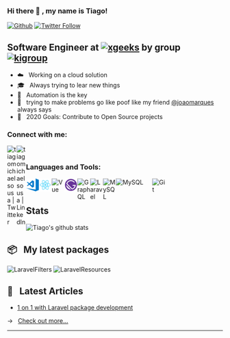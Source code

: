### Hi there 👋 , my name is Tiago!

[![Github](https://img.shields.io/static/v1?label=Github&message=%E2%9D%A4&logo=GitHub&style=for-the-badge)](https://github.com/tiagomichaelsousa)
[![Twitter Follow](https://img.shields.io/twitter/follow/tmichaelsousa?color=1DA1F2&logo=twitter&style=for-the-badge)](https://twitter.com/intent/follow?original_referer=https%3A%2F%2Fgithub.com%2Ftiagomichaelsousa&screen_name=tmichaelsousa)

## Software Engineer at [<img src="https://xgeeks.io/assets/favicon/favicon-32.png" alt="xgeeks" width="18" />][xgeeks] by group [<img src="https://www.kigroup.de/favicon-32x32.png" alt="kigroup" width="20" />][kigroup]

- ☁️ &nbsp; Working on a cloud solution
- 🎓 &nbsp; Always trying to lear new things
- 🤖 &nbsp; Automation is the key
- 💨 &nbsp; trying to make problems go like poof like my friend [@joaomarques][ruau] always says
- 🥅 &nbsp; 2020 Goals: Contribute to Open Source projects

### Connect with me:

[<img align="left" alt="tiagomichaelsousa | Twitter" width="22px" src="https://cdn.jsdelivr.net/npm/simple-icons@v3/icons/twitter.svg" />][twitter]
[<img align="left" alt="tiagomichaelsousa | LinkedIn" width="22px" src="https://cdn.jsdelivr.net/npm/simple-icons@v3/icons/linkedin.svg" />][linkedin]

<br />

### Languages and Tools:

[<img align="left" alt="Vscode" width="30px" src="https://raw.githubusercontent.com/github/explore/80688e429a7d4ef2fca1e82350fe8e3517d3494d/topics/visual-studio-code/visual-studio-code.png" />][vscode]
[<img align="left" alt="React" width="30px" src="https://raw.githubusercontent.com/github/explore/80688e429a7d4ef2fca1e82350fe8e3517d3494d/topics/react/react.png" />][react]
[<img align="left" alt="Vue" width="30px" src="https://vuejs.org/images/icons/favicon-32x32.png" />][vue]
[<img align="left" alt="Gatsby" width="30px" src="https://raw.githubusercontent.com/github/explore/e94815998e4e0713912fed477a1f346ec04c3da2/topics/gatsby/gatsby.png" />][gatsby]
[<img align="left" alt="GraphQL" width="30px" src="https://graphql.org/img/logo.svg" />][graphql]
[<img align="left" alt="Laravel" width="30px" src="https://raw.githubusercontent.com/laravel/art/master/logo-mark/4%20PNG/1%20PMS/laravel-mark-PMS-red-1788C.png" />][laravel]
[<img align="left" alt="MySQL" width="30px" src="https://cdn.iconscout.com/icon/free/png-512/mysql-19-1174939.png" />][mysql]
[<img align="left" alt="MySQL" width="85px" src="https://redis.io/images/redis.png" />][redis]
[<img align="left" alt="Git" width="30px" src="https://docs.github.com/assets/images/site/favicon.png" />][github]

<br />
<br />

## Stats

![Tiago's github stats](https://github-readme-stats.vercel.app/api?username=tiagomichaelsousa&count_private=true&show_icons=true&theme=nord&hide=contribs)

## 📦 &nbsp; My latest packages

![LaravelFilters](https://github-readme-stats.vercel.app/api/pin?username=tiagomichaelsousa&repo=LaravelFilters&theme=nord)
![LaravelResources](https://github-readme-stats.vercel.app/api/pin?username=tiagomichaelsousa&repo=LaravelResources&theme=nord)

## 📖 &nbsp; Latest Articles

<!-- BLOG-POST-LIST:START -->

- [1 on 1 with Laravel package development](https://medium.com/xgeeks/1-on-1-with-laravel-package-development-12de93953e?source=rss-b0d3f045696e------2)
<!-- BLOG-POST-LIST:END -->

→ &nbsp; [Check out more...](https://medium.com/@tiagomichaelsousa)

---

[twitter]: https://twitter.com/tmichaelsousa
[linkedin]: https://www.linkedin.com/in/tiagomichaelsousa
[xgeeks]: https://xgeeks.io
[kigroup]: https://www.kigroup.de
[ruau]: https://github.com/jpmarques66
[vscode]: https://code.visualstudio.com
[react]: https://reactjs.org
[vue]: https://vuejs.org
[gatsby]: https://www.gatsbyjs.com
[graphql]: https://graphql.org
[laravel]: https://laravel.com
[mysql]: https://www.mysql.com
[redis]: https://redis.io
[github]: https://code.visualstudio.com
